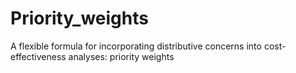 # Priority_weights
A flexible formula for incorporating distributive concerns into cost-effectiveness analyses: priority weights
